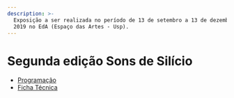 ```yaml
---
description: >-
  Exposição a ser realizada no período de 13 de setembro a 13 de dezembro de
  2019 no EdA (Espaço das Artes - Usp).
---
```


# Segunda edição Sons de Silício

* [Programação](programacao-sons-de-silicio-no-maria-antonia.md)
* [Ficha Técnica](ficha-tecnica.md)



